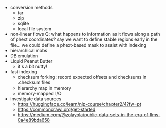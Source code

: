 * conversion methods
  * tar
  * zip
  * sqlite
  * local file system
* non-linear flows
  Q: what happens to information as it flows along a path of phext coordinates?
  say we want to define stable regions early in the file...
  we could define a phext-based mask to assist with indexing
* hierarchical mobs
* DB emulation
* Liquid Peanut Butter
  * it's a bit nutty!
* fast indexing
  * checksum forking: record expected offsets and checksums in .checksum files
  * hierarchy map in memory
  * memory-mapped I/O
* investigate data sources
  * https://huggingface.co/learn/nlp-course/chapter2/4?fw=pt
  * https://commoncrawl.org/get-started
  * https://medium.com/@zolayola/public-data-sets-in-the-era-of-llms-0a4e89bda658